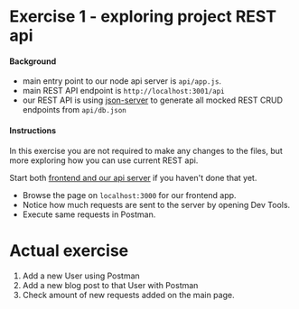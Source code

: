 # Exercise 1 - exploring project REST api

#### Background

- main entry point to our node api server is `api/app.js`.
- main REST API endpoint is `http://localhost:3001/api`
- our REST API is using [json-server](https://github.com/typicode/json-server)
  to generate all mocked REST CRUD endpoints from `api/db.json`

#### Instructions

In this exercise you are not required to make any changes to the files, but more
exploring how you can use current REST api.

Start both
[frontend and our api server](https://github.com/vnovick/moving-from-rest-to-graphql#setup)
if you haven't done that yet.

- Browse the page on `localhost:3000` for our frontend app.
- Notice how much requests are sent to the server by opening Dev Tools.
- Execute same requests in Postman.

# Actual exercise

1. Add a new User using Postman
2. Add a new blog post to that User with Postman
3. Check amount of new requests added on the main page.
